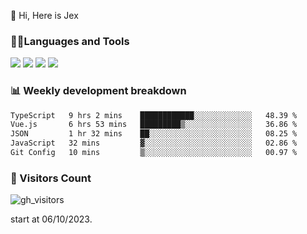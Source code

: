  👋 Hi, Here is Jex

 

### 🧑‍💻Languages and Tools

<code><a href="https://react.dev"><img src="https://api.iconify.design/logos:react.svg" /></a></code>
<code><a href="https://github.com/vuejs/core"><img src="https://api.iconify.design/logos:vue.svg" /></a></code> 
<code><a href="https://github.com/microsoft/TypeScript"><img src="https://api.iconify.design/logos:typescript-icon.svg" /></a></code>
<code><a href="https://threejs.org/"><img src="https://api.iconify.design/logos:threejs.svg" /></a></code>

### 📊 Weekly development breakdown

<!--START_SECTION:waka-->

```txt
TypeScript   9 hrs 2 mins    ████████████░░░░░░░░░░░░░   48.39 %
Vue.js       6 hrs 53 mins   █████████▒░░░░░░░░░░░░░░░   36.86 %
JSON         1 hr 32 mins    ██░░░░░░░░░░░░░░░░░░░░░░░   08.25 %
JavaScript   32 mins         ▓░░░░░░░░░░░░░░░░░░░░░░░░   02.86 %
Git Config   10 mins         ▒░░░░░░░░░░░░░░░░░░░░░░░░   00.97 %
```

<!--END_SECTION:waka-->


### 👀 Visitors Count

![gh_visitors](https://profile-counter.glitch.me/jexlau/count.svg)

start at 06/10/2023.
